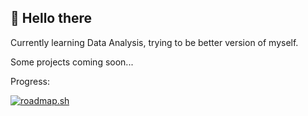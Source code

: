 ## 👋 Hello there
Currently learning Data Analysis, trying to be better version of myself.

Some projects coming soon...

Progress:

<a href="https://roadmap.sh"><img src="https://roadmap.sh/card/tall/6824f7f42755c7024412a12c?variant=dark" alt="roadmap.sh"/></a>

<!--
**Crisples/crisples** is a ✨ _special_ ✨ repository because its `README.md` (this file) appears on your GitHub profile.

Here are some ideas to get you started:

- 🔭 I’m currently working on ...
- 🌱 I’m currently learning ...
- 👯 I’m looking to collaborate on ...
- 🤔 I’m looking for help with ...
- 💬 Ask me about ...
- 📫 How to reach me: ...
- 😄 Pronouns: ...
- ⚡ Fun fact: ...
-->
